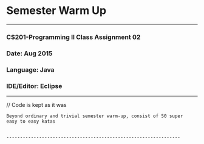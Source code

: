 #  Semester Warm Up
----------------------------------------------------------------
### CS201-Programming II Class Assignment 02 
### Date: Aug 2015
### Language: Java
### IDE/Editor: Eclipse
----------------------------------------------------------------
// Code is kept as it was

```
Beyond ordinary and trivial semester warm-up, consist of 50 super
easy to easy katas 
    
   
----------------------------------------------------------------
